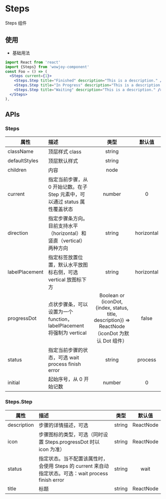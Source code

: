 # Steps

Steps 组件

## 使用

- 基础用法

```jsx
import React from 'react'
import {Steps} from 'wowjoy-component'
const Foo = () => (
  <Steps current={1}>
    <Steps.Step title="Finished" description="This is a description." />
    <Steps.Step title="In Progress" description="This is a description." />
    <Steps.Step title="Waiting" description="This is a description." />
  </Steps>
),
```

## APIs

### Steps

| 属性           | 描述                                                                        |                                               类型                                                |   默认值   |
| -------------- | :-------------------------------------------------------------------------- | :-----------------------------------------------------------------------------------------------: | :--------: |
| className      | 顶层样式 class                                                              |                                              string                                               |            |
| defaultStyles  | 顶层默认样式                                                                |                                              string                                               |            |
| children       | 内容                                                                        |                                               node                                                |            |
| current        | 指定当前步骤，从 0 开始记数。在子 Step 元素中，可以通过 status 属性覆盖状态 |                                              number                                               |     0      |
| direction      | 指定步骤条方向。目前支持水平（horizontal）和竖直（vertical）两种方向        |                                              string                                               | horizontal |
| labelPlacement | 指定标签放置位置，默认水平放图标右侧，可选 vertical 放图标下方              |                                              string                                               | horizontal |
| progressDot    | 点状步骤条，可以设置为一个 function，labelPlacement 将强制为 vertical       | Boolean or (iconDot, {index, status, title, description}) => ReactNode（iconDot 为默认 Dot 组件） |   false    |
| status         | 指定当前步骤的状态，可选 wait process finish error                          |                                              string                                               |  process   |
| initial        | 起始序号，从 0 开始记数                                                     |                                              number                                               |     0      |

### Steps.Step

| 属性        | 描述                                                                                                |  类型  |  默认值   |
| ----------- | :-------------------------------------------------------------------------------------------------- | :----: | :-------: |
| description | 步骤的详情描述，可选                                                                                | string | ReactNode | - |
| icon        | 步骤图标的类型，可选（同时设置 Steps.progressDot 时以 icon 为准）                                   | string | ReactNode | - |
| status      | 指定状态。当不配置该属性时，会使用 Steps 的 current 来自动指定状态。可选：wait process finish error | string |   wait    |
| title       | 标题                                                                                                | string | ReactNode | - |

